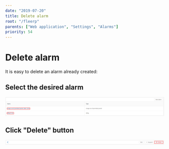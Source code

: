 ```yaml
---
date: "2019-07-20"
title: Delete alarm
root: "/fleerp"
parents: ["Web application", "Settings", "Alarms"]
priority: 54
---
```


# Delete alarm

It is easy to delete an alarm already created:

## Select the desired alarm

![alarms](delete-alarm-en.png)

## Click "Delete" button

![alarms](delete-button-en.png)
